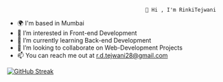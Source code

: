                                                  👋 Hi , I'm RinkiTejwani
- 🌍 I'm based in Mumbai
- 👀 I’m interested in Front-end Development 
- 🌱 I’m currently learning Back-end Development 
- 💞️ I’m looking to collaborate on Web-Development Projects
- 📫 You can reach me out at r.d.tejwani28@gmail.com

[![GitHub Streak](https://streak-stats.demolab.com?user=RinkiTejwani&theme=radical&hide_border=true&border_radius=5&fire=DDD719&currStreakNum=DDDDDD&sideNums=DDDDD9)](https://git.io/streak-stats)

<!---
RinkiTejwani/RinkiTejwani is a ✨ special ✨ repository because its `README.md` (this file) appears on your GitHub profile.
You can click the Preview link to take a look at your changes.
--->
